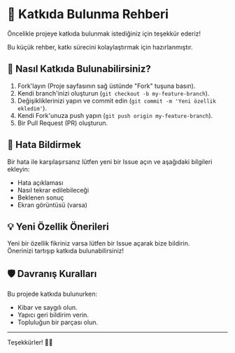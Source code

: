 # 🤝 Katkıda Bulunma Rehberi

Öncelikle projeye katkıda bulunmak istediğiniz için teşekkür ederiz!

Bu küçük rehber, katkı sürecini kolaylaştırmak için hazırlanmıştır.

## 📄 Nasıl Katkıda Bulunabilirsiniz?

1. Fork'layın (Proje sayfasının sağ üstünde "Fork" tuşuna basın).
2. Kendi branch'inizi oluşturun (`git checkout -b my-feature-branch`).
3. Değişikliklerinizi yapın ve commit edin (`git commit -m 'Yeni özellik ekledim'`).
4. Kendi Fork'unuza push yapın (`git push origin my-feature-branch`).
5. Bir Pull Request (PR) oluşturun.

## 🐛 Hata Bildirmek

Bir hata ile karşılaşırsanız lütfen yeni bir Issue açın ve aşağıdaki bilgileri ekleyin:
- Hata açıklaması
- Nasıl tekrar edilebileceği
- Beklenen sonuç
- Ekran görüntüsü (varsa)

## 💡 Yeni Özellik Önerileri

Yeni bir özellik fikriniz varsa lütfen bir Issue açarak bize bildirin.  
Önerinizi tartışıp katkıda bulunabilirsiniz!

## 🛡️ Davranış Kuralları

Bu projede katkıda bulunurken:
- Kibar ve saygılı olun.
- Yapıcı geri bildirim verin.
- Topluluğun bir parçası olun.

---

Teşekkürler! 🎉🎉
